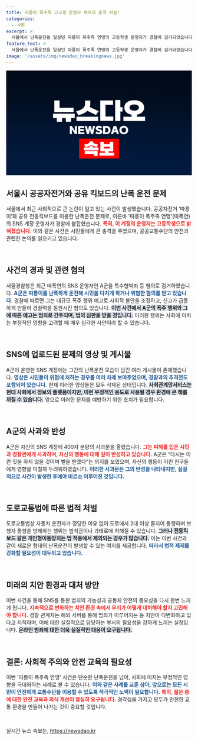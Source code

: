 ```yaml
---
title: 따릉이 폭주족 고교생 운영자 체포의 충격 사실!
categories:
  - 사회
excerpt: >
  서울에서 난폭운전을 일삼던 따릉이 폭주족 연맹의 고등학생 운영자가 경찰에 검거되었습니다. 이들은 SNS를 통해 시민들을 위협하며 사회적 불안을 조장했는데, 그들의 모임은 곧바로 무산되었습니다. A군은 사과문을 통해 행위를 반성하며 향후 재발 방지를 다짐했습니다.
feature_text: >
  서울에서 난폭운전을 일삼던 따릉이 폭주족 연맹의 고등학생 운영자가 경찰에 검거되었습니다. 이들은 SNS를 통해 시민들을 위협하며 사회적 불안을 조장했는데, 그들의 모임은 곧바로 무산되었습니다. A군은 사과문을 통해 행위를 반성하며 향후 재발 방지를 다짐했습니다.
image: '/assets/img/newsdao_breakingnews.jpg'
---
```


<p><img src="/assets/img/newsdao_breakingnews.jpg" alt="flaretime 속보" /></p>

<h2 data-ke-size="size26">서울시 공공자전거와 공유 킥보드의 난폭 운전 문제</h2>

<p>서울에서 최근 사회적으로 큰 논란이 일고 있는 사건이 발생했습니다. 공공자전거 ‘따릉이’와 공유 전동킥보드를 이용한 난폭운전 문제로, 이른바 '따릉이 폭주족 연맹'(따폭연)의 SNS 계정 운영자가 경찰에 붙잡혔습니다. <b><span style="color: #ee2323;">특히, 이 계정의 운영자는 고등학생으로 밝혀졌습니다.</span></b> 이와 같은 사건은 시민들에게 큰 충격을 주었으며, 공공교통수단의 안전과 관련한 논의를 일으키고 있습니다.</p>

<p data-ke-size="size16">&nbsp;</p>

<h2 data-ke-size="size26">사건의 경과 및 관련 혐의</h2>

<p>서울경찰청은 최근 따폭연의 SNS 운영자인 A군을 특수협박죄 등 혐의로 검거하였습니다. <b><span style="color: #1a5490;">A군은 따릉이를 난폭하게 운전해 시민을 다치게 하거나 위협한 혐의를 받고 있습니다.</span></b> 경찰에 따르면 그는 대규모 폭주 행위 예고로 사회적 불안을 조장하고, 신고가 급증하게 만들어 경찰력을 동원시킨 혐의도 있습니다. <b><span style="background-color: #21538527;">이번 사건에서 A군의 폭주 행위와 그에 따른 예고는 범죄로 간주되며, 법의 심판을 받을 것입니다.</span></b> 이러한 행위는 사회에 미치는 부정적인 영향을 고려할 때 매우 심각한 사안이라 할 수 있습니다.</p>

<p data-ke-size="size16">&nbsp;</p>

<h2 data-ke-size="size26">SNS에 업로드된 문제의 영상 및 게시물</h2>

<p>A군이 운영한 SNS 계정에는 그간의 난폭운전 모습이 담긴 여러 게시물이 존재했습니다. <b><span style="color: #1a5490;">영상은 시민들이 위험에 처하는 경우를 여러 차례 보여주었으며, 경찰과의 추격전도 포함되어 있습니다.</span></b> 현재 이러한 영상들은 모두 삭제된 상태입니다. <b><span style="background-color: #21538527;">사회관계망서비스는 현대 사회에서 정보의 플랫폼이지만, 이런 부정적인 용도로 사용될 경우 환경에 큰 해를 끼칠 수 있습니다.</span></b> 앞으로 이러한 문제를 예방하기 위한 조치가 필요합니다.</p>

<p data-ke-size="size16">&nbsp;</p>

<h2 data-ke-size="size26">A군의 사과와 반성</h2>

<p>A군은 자신의 SNS 계정에 400자 분량의 사과문을 올렸습니다. <b><span style="color: #ee2323;">그는 피해를 입은 시민과 경찰관에게 사과하며, 자신의 행동에 대해 깊이 반성하고 있습니다.</span></b> A군은 “다시는 이런 짓을 하지 않을 것이며 벌을 받겠다”는 의지를 보였으며, 자신의 행동이 어린 친구들에게 영향을 미칠까 두려워하였습니다. <b><span style="color: #1a5490;">이러한 사과문은 그의 반성을 나타내지만, 실질적으로 사건이 발생한 후에야 비로소 이루어진 것입니다.</span></b></p>

<p data-ke-size="size16">&nbsp;</p>

<h2 data-ke-size="size26">도로교통법에 따른 법적 처벌</h2>

<p>도로교통법상 자동차 운전자가 정당한 이유 없이 도로에서 2대 이상 줄지어 통행하며 보행자 통행을 방해하는 행위는 범칙금이나 과태료에 처해질 수 있습니다. <b><span style="background-color: #21538527;">그러나 전동킥보드 같은 개인형이동장치는 법 적용에서 제외되는 경우가 많습니다.</span></b> 이는 이번 사건과 같이 새로운 형태의 난폭운전이 발생할 수 있는 여지를 제공합니다. <b><span style="color: #1a5490;">따라서 법적 제재를 강화할 필요성이 대두되고 있습니다.</span></b></p>

<p data-ke-size="size16">&nbsp;</p>

<h2 data-ke-size="size26">미래의 치안 환경과 대처 방안</h2>

<p>이번 사건을 통해 SNS를 통한 범죄의 가능성과 공동체 안전의 중요성을 다시 한번 느끼게 됩니다. <b><span style="color: #ee2323;">지속적으로 변화하는 치안 환경 속에서 우리가 어떻게 대처해야 할지 고민해야 합니다.</span></b> 경찰 관계자는 해외 서버를 통해 범죄가 이루어지는 등 치안이 다변화하고 있다고 지적하며, 이에 대한 실질적으로 담당하는 부서의 필요성을 강하게 느끼는 실정입니다. <b><span style="background-color: #21538527;">온라인 범죄에 대한 더욱 실질적인 대응이 요구됩니다.</span></b></p>

<p data-ke-size="size16">&nbsp;</p>

<h2 data-ke-size="size26">결론: 사회적 주의와 안전 교육의 필요성</h2>

<p>이번 '따릉이 폭주족 연맹' 사건은 단순한 난폭운전을 넘어, 사회에 미치는 부정적인 영향을 극대화하는 사례로 볼 수 있습니다. <b><span style="color: #1a5490;">이와 같은 사례를 교훈 삼아, 앞으로는 모든 시민이 안전하게 교통수단을 이용할 수 있도록 적극적인 노력이 필요합니다.</span></b> <b><span style="color: #ee2323;">특히, 젊은 층에 대한 안전 교육과 의식 개선이 절실히 요구됩니다.</span></b> 경각심을 가지고 모두가 안전한 교통 환경을 만들어 나가는 것이 중요할 것입니다. </p>

<p data-ke-size="size16">&nbsp;</p>
실시간 뉴스 속보는, <a href="https://newsdao.kr" rel="dofollow">https://newsdao.kr</a>


